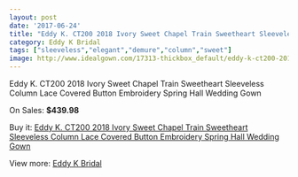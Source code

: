 ```yaml
---
layout: post
date: '2017-06-24'
title: "Eddy K. CT200 2018 Ivory Sweet Chapel Train Sweetheart Sleeveless Column Lace Covered Button Embroidery Spring Hall Wedding Gown"
category: Eddy K Bridal
tags: ["sleeveless","elegant","demure","column","sweet"]
image: http://www.idealgown.com/17313-thickbox_default/eddy-k-ct200-2018-ivory-sweet-chapel-train-sweetheart-sleeveless-column-lace-covered-button-embroidery-spring-hall-wedding-gown.jpg
---
```

Eddy K. CT200 2018 Ivory Sweet Chapel Train Sweetheart Sleeveless Column Lace Covered Button Embroidery Spring Hall Wedding Gown

On Sales: **$439.98**
<a href="https://www.idealgown.com/en/eddy-k-bridal/6808-eddy-k-ct200-2018-ivory-sweet-chapel-train-sweetheart-sleeveless-column-lace-covered-button-embroidery-spring-hall-wedding-gown.html"><amp-img layout="responsive" width="600" height="600" src="//www.idealgown.com/17313-thickbox_default/eddy-k-ct200-2018-ivory-sweet-chapel-train-sweetheart-sleeveless-column-lace-covered-button-embroidery-spring-hall-wedding-gown.jpg" alt="Eddy K. CT200 2018 Ivory Sweet Chapel Train Sweetheart Sleeveless Column Lace Covered Button Embroidery Spring Hall Wedding Gown 0" /></a>
<a href="https://www.idealgown.com/en/eddy-k-bridal/6808-eddy-k-ct200-2018-ivory-sweet-chapel-train-sweetheart-sleeveless-column-lace-covered-button-embroidery-spring-hall-wedding-gown.html"><amp-img layout="responsive" width="600" height="600" src="//www.idealgown.com/17315-thickbox_default/eddy-k-ct200-2018-ivory-sweet-chapel-train-sweetheart-sleeveless-column-lace-covered-button-embroidery-spring-hall-wedding-gown.jpg" alt="Eddy K. CT200 2018 Ivory Sweet Chapel Train Sweetheart Sleeveless Column Lace Covered Button Embroidery Spring Hall Wedding Gown 1" /></a>
<a href="https://www.idealgown.com/en/eddy-k-bridal/6808-eddy-k-ct200-2018-ivory-sweet-chapel-train-sweetheart-sleeveless-column-lace-covered-button-embroidery-spring-hall-wedding-gown.html"><amp-img layout="responsive" width="600" height="600" src="//www.idealgown.com/17314-thickbox_default/eddy-k-ct200-2018-ivory-sweet-chapel-train-sweetheart-sleeveless-column-lace-covered-button-embroidery-spring-hall-wedding-gown.jpg" alt="Eddy K. CT200 2018 Ivory Sweet Chapel Train Sweetheart Sleeveless Column Lace Covered Button Embroidery Spring Hall Wedding Gown 2" /></a>

Buy it: [Eddy K. CT200 2018 Ivory Sweet Chapel Train Sweetheart Sleeveless Column Lace Covered Button Embroidery Spring Hall Wedding Gown](https://www.idealgown.com/en/eddy-k-bridal/6808-eddy-k-ct200-2018-ivory-sweet-chapel-train-sweetheart-sleeveless-column-lace-covered-button-embroidery-spring-hall-wedding-gown.html "Eddy K. CT200 2018 Ivory Sweet Chapel Train Sweetheart Sleeveless Column Lace Covered Button Embroidery Spring Hall Wedding Gown")

View more: [Eddy K Bridal](https://www.idealgown.com/en/72-eddy-k-bridal "Eddy K Bridal")